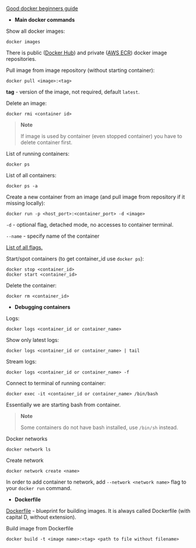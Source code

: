 [Good docker beginners guide](https://www.youtube.com/watch?v=3c-iBn73dDE)

- **Main docker commands**

Show all docker images:
```shell
docker images
```
There is public ([Docker Hub](https://hub.docker.com/)) and private ([AWS ECR](https://aws.amazon.com/ecr/)) docker image repositories.

Pull image from image repository (without starting container):
```shell
docker pull <image>:<tag>
```
**tag** - version of the image, not required, default `latest`.

Delete an image:
```shell
docker rmi <container id>
```
> **Note**
> 
> If image is used by container (even stopped container) you have to delete container first.

List of running containers:
```shell
docker ps
```
List of all containers:
```shell
docker ps -a
```
Create a new container from an image (and pull image from repository if it missing locally):
```shell
docker run -p <host_port>:<container_port> -d <image>
```
`-d` - optional flag, detached mode, no accesses to container terminal.

`--name` - specify name of the container

[List of all flags.](https://docs.docker.com/engine/reference/commandline/run/)

Start/spot containers (to get container_id use `docker ps`):
```shell
docker stop <container_id>
docker start <container_id>
```
Delete the container:
```shell
docker rm <container_id>
```

- **Debugging containers**

Logs:
```shell
docker logs <container_id or container_name>
```
Show only latest logs:
```shell
docker logs <container_id or container_name> | tail
```
Stream logs:
```shell
docker logs <container_id or container_name> -f
```
Connect to terminal of running container:
```shell
docker exec -it <container_id or container_name> /bin/bash
```
Essentially we are starting bash from container.
> **Note**
> 
> Some containers do not have bash installed, use `/bin/sh` instead.

Docker networks
```shell
docker network ls
```
Create network
```shell
docker network create <name>
```
In order to add container to network, add `--network <network name>` flag to your `docker run` command.
- **Dockerfile**

[Dockerfile](Docker/Dockerfile) - blueprint for building images. It is always called Dockerfile (with capital D, without extension).

Build image from Dockerfile
```shell
docker build -t <image name>:<tag> <path to file without filename>
```